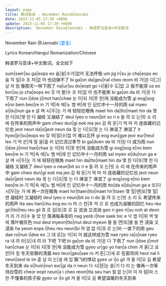 ```yaml
---
layout: page
title: 歌词音译 - November Rain@Jannabi
date: 2023-11-05 17:30 +0800
update: 2023-11-05 17:30 +0800
description:  November Rain@Jannabi - 韩语罗马音译+中文歌词
---
```


November Rain @Jannabi <a target="_blank" href="/special/song/" style="color: #0c82ff;">[更多]</a>

Lyrics Korean/Hangul Romanization/Chinese

韩语罗马音译+中文歌词。全文如下

sum|swir|su ga|eops eo
숨|쉴|수가|없어
无法呼吸
um jig ir|su jo cha|eops eo
움 직 일|수 조 차|없 어
也动弹不了
bi ga|on da|geu|nal cheo reom
비 가|온 다|그|날 처 럼
像那天一样下雨了
na|ur|su do|eopt go
나|울|수 도|없 고
我不能哭
us eo bor|su jo cha|eops eo
웃 어 볼|수 조 차|없 어
也不能笑
bi ga|on da
비 가|온 다
下雨了
nun i|doe ji|mot han|chae
눈 이|되 지|못 한|채
没能成为雪
gi eog|sog e|no bem beo|re in
기 억|속 에|노 벰 버|레 인
记忆中十一月的雨
sal myeo si|du|nun ga e
살 며 시|두|눈 가 에
轻轻在眼角
maet hin da|tto|maet hin da
맺 힌 다|또|맺 힌 다
凝结 又凝结了
deul lyeo o neun|bit so ri e
들 려 오 는|빗 소 리 에
在传来的雨声中
gam chwo dun|gi eok ma jeo
감 춰 둔|기 억 마 저
连收藏的记忆也
jeot neun da|o|jeot neun da
젖 는 다|오|젖 는 다
淋湿了 淋湿了
it hyeo|jir|su|eops eo
잊 혀|질|수|없 어
难以忘怀
gi eog eun|gye jeor eur|heul leo
기 억 은|계 절 을|흘 러
记忆流过季节
bi ga|doen da
비 가|된 다
成为雨
nun i|doe ji|mot han|chae
눈 이|되 지|못 한|채
没能成为雪
gi eog|sog e|no bem beo|re in
기 억|속 에|노 벰 버|레 인
记忆中十一月的雨
sal myeo si|du|nun ga e
살 며 시|두|눈 가 에
轻轻在眼角
maet hin da|tto|maet hin da
맺 힌 다|또|맺 힌 다
凝结 又凝结了
deul lyeo o neun|bit so ri e
들 려 오 는|빗 소 리 에
在传来的雨声中
gam chwo dun|gi eok ma jeo
감 춰 둔|기 억 마 저
连收藏的记忆也
jeot neun da|o|jeot neun da
젖 는 다|오|젖 는 다
淋湿了 淋湿了
gi eog|sog e|no bem beo|re in
기 억|속 에|노 벰 버|레 인
记忆中十一月的雨
tto|da si|du|nun ga e
또|다 시|두|눈 가 에
再一次在眼角
maet hir|ttaen|tto|maet hir|ttaen
맺 힐|땐|또|맺 힐|땐
凝结时 又凝结时
deul lyeo o neun|bit so ri do
들 려 오 는|빗 소 리 도
希望传来的雨声
tta seu han|chu eog eu ro
따 스 한|추 억 으 로
也成为温暖的回忆
heu reu gir|tto|heu reu gil
흐 르 길|또|흐 르 길
流淌 又流淌
geo ri geo ri|su noh at deon
거 리 거 리|수 놓 았 던
落满每条街的
nag yeob i|hoe saek bic e
낙 엽 이|회 색 빛 에
落叶被灰色
mul deul myeon|tto|mul deul myeon
물 들 면|또|물 들 면
浸染 又浸染
ha yeom eops i|heu reu neun|bi
하 염 없 이|흐 르 는|비
一直下的雨
geu dae ro|nun i|doe eo
그 대 로|눈 이|되 어
就这样成为雪
nae ryeo ra|o|nae ryeo ra
내 려 라|오|내 려 라
下吧 下吧
bi ga|on da
비 가|온 다
下雨了
nun i|doe ji|mot han|chae
눈 이|되 지|못 한|채
没能成为雪
gyeo ur|go yo han|a chim
겨 울|고 요 한|아 침
冬天安静的清晨
keo teun|geu|sae ro
커 튼|그|새 로
在窗帘间
heut nal li neun|seol le im
흩 날 리 는|설 레 임
飘飞的悸动
gyeo ur i|o gil
겨 울 이|오 길
希望冬天到来
da si|huin|nun eur|gi da ri neun
다 시|흰|눈 을|기 다 리 는
像再一次等待白雪的
cheor eopt neun|a i cheo reom|tta seu han
철 없 는|아 이 처 럼|따 스 한
不懂事的孩子般
gyeo ur i|o gil
겨 울 이|오 길
希望温暖的冬天到来
